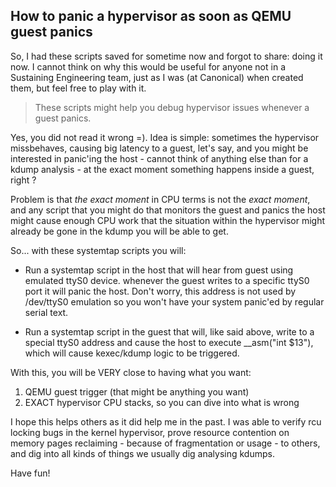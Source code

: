 ## How to panic a hypervisor as soon as QEMU guest panics

So, I had these scripts saved for sometime now and forgot to share: doing it
now. I cannot think on why this would be useful for anyone not in a
Sustaining Engineering team, just as I was (at Canonical) when created them,
but feel free to play with it.

> These scripts might help you debug hypervisor issues whenever a guest panics.

Yes, you did not read it wrong =). Idea is simple: sometimes the hypervisor
missbehaves, causing big latency to a guest, let's say, and you might be
interested in panic'ing the host - cannot think of anything else than for a
kdump analysis - at the exact moment something happens inside a guest, right ?

Problem is that *the exact moment* in CPU terms is not the *exact moment*, and
any script that you might do that monitors the guest and panics the host might
cause enough CPU work that the situation within the hypervisor might already
be gone in the kdump you will be able to get.

So... with these systemtap scripts you will:

- Run a systemtap script in the host that will hear from guest using emulated
  ttyS0 device. whenever the guest writes to a specific ttyS0 port it will
  panic the host. Don't worry, this address is not used by /dev/ttyS0
  emulation so you won't have your system panic'ed by regular serial text.

- Run a systemtap script in the guest that will, like said above, write to a
  special ttyS0 address and cause the host to execute __asm("int $13"), which
  will cause kexec/kdump logic to be triggered.

With this, you will be VERY close to having what you want:

1. QEMU guest trigger (that might be anything you want)
2. EXACT hypervisor CPU stacks, so you can dive into what is wrong

I hope this helps others as it did help me in the past. I was able to verify
rcu locking bugs in the kernel hypervisor, prove resource contention on memory
pages reclaiming - because of fragmentation or usage - to others, and dig into
all kinds of things we usually dig analysing kdumps.


Have fun!



